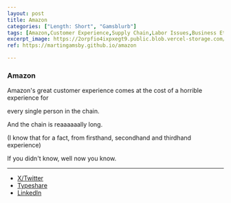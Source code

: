 ```yaml
---
layout: post
title: Amazon
categories: ["Length: Short", "Gamsblurb"]
tags: [Amazon,Customer Experience,Supply Chain,Labor Issues,Business Ethics,Consumerism,Civilisation,Globalisation,Gamsblurb]
excerpt_image: https://2orpfio4ixpxegt9.public.blob.vercel-storage.com/post/cm1r1r3sk0017l50ch4yysm96/images/8f37f3cb-666f-4bbf-8d75-2814a83edd32-ubPr86b6Cfp4gXHSvCAfIY3itTdud0.png
ref: https://martingamsby.github.io/amazon

---
```


### **Amazon**

Amazon's great customer experience comes at the cost of a horrible experience for

every
single
person
in the 
chain.

And the chain is reaaaaaally long.

(I know that for a fact, from firsthand, secondhand and thirdhand experience)

If you didn't know, well now you know.

---

- [X/Twitter](https://x.com/Martin_Gamsby/status/1841253829087494618)
- [Typeshare](https://typeshare.co/martingamsby/posts/amazon)
- [LinkedIn](https://www.linkedin.com/posts/martingamsby_activity-7247019959518642176-PdvP?utm_source=share&utm_medium=member_desktop)

